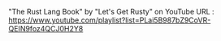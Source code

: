 "The Rust Lang Book" by "Let's Get Rusty" on YouTube
URL : https://www.youtube.com/playlist?list=PLai5B987bZ9CoVR-QEIN9foz4QCJ0H2Y8